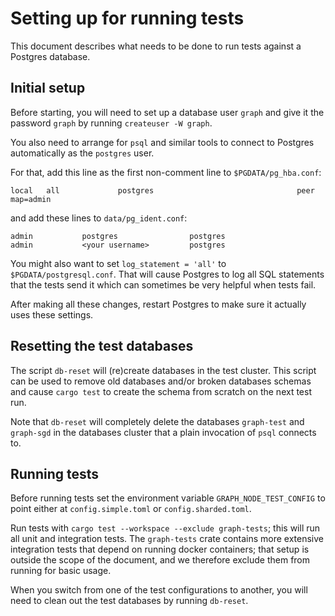 # Setting up for running tests

This document describes what needs to be done to run tests against a
Postgres database.

## Initial setup

Before starting, you will need to set up a database user `graph` and give
it the password `graph` by running `createuser -W graph`.

You also need to arrange for `psql` and similar tools to connect to
Postgres automatically as the `postgres` user.

For that, add this line as the first non-comment line to
`$PGDATA/pg_hba.conf`:
```
local   all             postgres                                peer map=admin
```

and add these lines to `data/pg_ident.conf`:
```
admin           postgres                postgres
admin           <your username>         postgres
```

You might also want to set `log_statement = 'all'` to
`$PGDATA/postgresql.conf`. That will cause Postgres to log all SQL
statements that the tests send it which can sometimes be very helpful when
tests fail.

After making all these changes, restart Postgres to make sure it actually
uses these settings.

## Resetting the test databases

The script `db-reset` will (re)create databases in the test cluster. This
script can be used to remove old databases and/or broken databases schemas
and cause `cargo test` to create the schema from scratch on the next test
run.

Note that `db-reset` will completely delete the databases `graph-test` and
`graph-sgd` in the databases cluster that a plain invocation of `psql`
connects to.

## Running tests

Before running tests set the environment variable `GRAPH_NODE_TEST_CONFIG`
to point either at `config.simple.toml` or `config.sharded.toml`.

Run tests with `cargo test --workspace --exclude graph-tests`; this will
run all unit and integration tests. The `graph-tests` crate contains more
extensive integration tests that depend on running docker containers; that
setup is outside the scope of the document, and we therefore exclude them
from running for basic usage.

When you switch from one of the test configurations to another, you will
need to clean out the test databases by running `db-reset`.
